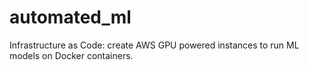 # automated_ml
Infrastructure as Code: create AWS GPU powered instances to run ML models on Docker containers.

